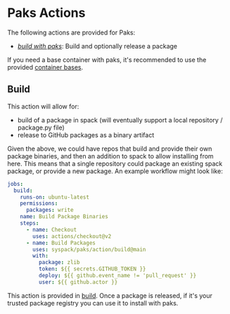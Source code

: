 # Paks Actions

The following actions are provided for Paks:

 - [*build with paks*](#build): Build and optionally release a package

If you need a base container with paks, it's recommended to use the provided [container bases](https://github.com/syspack/paks/pkgs/container/paks-ubuntu-18.04).

## Build

This action will allow for:

 - build of a package in spack (will eventually support a local repository / package.py file)
 - release to GitHub packages as a binary artifact

Given the above, we could have repos that build and provide their own package binaries,
and then an addition to spack to allow installing from here. This means that a single repository
could package an existing spack package, or provide a new package. 
An example workflow might look like:

```yaml
jobs:
  build:
    runs-on: ubuntu-latest
    permissions:
      packages: write
    name: Build Package Binaries
    steps:
      - name: Checkout
        uses: actions/checkout@v2
      - name: Build Packages
        uses: syspack/paks/action/build@main
        with:
          package: zlib
          token: ${{ secrets.GITHUB_TOKEN }}
          deploy: ${{ github.event_name != 'pull_request' }}
          user: ${{ github.actor }}
```

This action is provided in [build](build). Once a package is released, if it's your
trusted package registry you can use it to install with paks.
